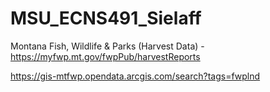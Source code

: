 # MSU_ECNS491_Sielaff

Montana Fish, Wildlife & Parks (Harvest Data) - https://myfwp.mt.gov/fwpPub/harvestReports

https://gis-mtfwp.opendata.arcgis.com/search?tags=fwplnd
